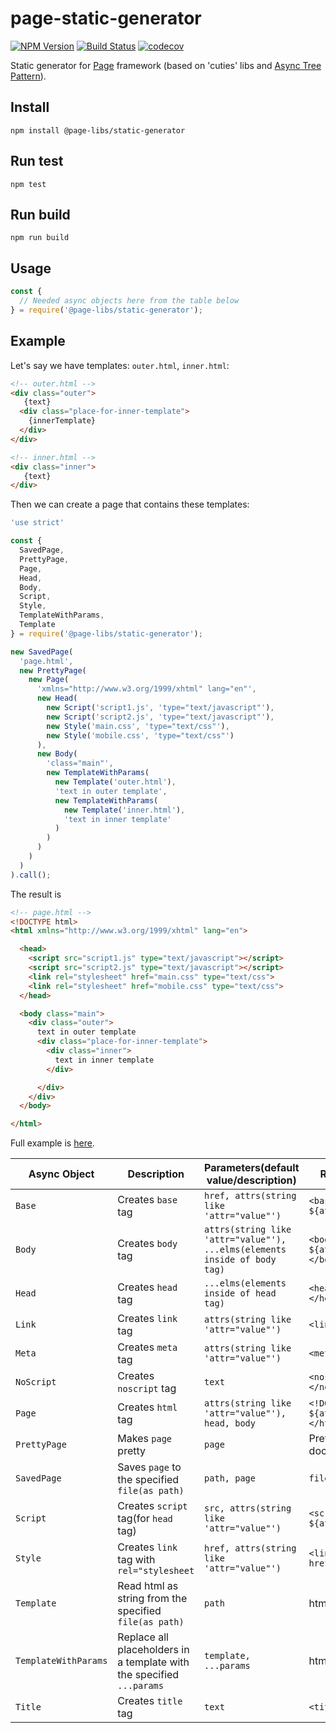 # page-static-generator

[![NPM Version](https://img.shields.io/npm/v/@page-libs/static-generator.svg)](https://npmjs.org/package/@page-libs/static-generator)
[![Build Status](https://travis-ci.org/Guseyn/page-static-generator.svg?branch=master)](https://travis-ci.org/Guseyn/page-static-generator)
[![codecov](https://codecov.io/gh/Guseyn/page-static-generator/branch/master/graph/badge.svg)](https://codecov.io/gh/Guseyn/page-static-generator)

Static generator for [Page](https://github.com/Guseyn/page) framework (based on 'cuties' libs and [Async Tree Pattern](https://github.com/Guseyn/async-tree-patern/blob/master/Async_Tree_Patern.pdf)).

## Install

`npm install @page-libs/static-generator`

## Run test

`npm test`

## Run build

`npm run build`

## Usage

```js
const {
  // Needed async objects here from the table below  
} = require('@page-libs/static-generator');

```

## Example

Let's say we have templates: `outer.html`, `inner.html`:

```html
<!-- outer.html -->
<div class="outer">
   {text}
  <div class="place-for-inner-template">
    {innerTemplate}
  </div>
</div>

```

```html
<!-- inner.html -->
<div class="inner">
   {text}
</div>

```

Then we can create a page that contains these templates:

```js
'use strict'

const {
  SavedPage,
  PrettyPage,
  Page,
  Head,
  Body,
  Script,
  Style,
  TemplateWithParams,
  Template
} = require('@page-libs/static-generator');

new SavedPage(
  'page.html', 
  new PrettyPage(
    new Page(
      'xmlns="http://www.w3.org/1999/xhtml" lang="en"',
      new Head(
        new Script('script1.js', 'type="text/javascript"'),
        new Script('script2.js', 'type="text/javascript"'),
        new Style('main.css', 'type="text/css"'),
        new Style('mobile.css', 'type="text/css"')
      ),
      new Body(
        'class="main"',
        new TemplateWithParams(
          new Template('outer.html'),
          'text in outer template',
          new TemplateWithParams(
            new Template('inner.html'),
            'text in inner template'
          )
        )
      )
    )
  )
).call();

```

The result is

```html
<!-- page.html -->
<!DOCTYPE html>
<html xmlns="http://www.w3.org/1999/xhtml" lang="en">

  <head>
    <script src="script1.js" type="text/javascript"></script>
    <script src="script2.js" type="text/javascript"></script>
    <link rel="stylesheet" href="main.css" type="text/css">
    <link rel="stylesheet" href="mobile.css" type="text/css">
  </head>

  <body class="main">
    <div class="outer">
      text in outer template
      <div class="place-for-inner-template">
        <div class="inner">
          text in inner template
        </div>

      </div>
    </div>
  </body>

</html>

```

Full example is [here](https://github.com/Guseyn/page-static-generator/tree/master/example).

| Async Object  | Description | Parameters(default value/description) | Representation result |
| ------------- | ----------------| ---------- | --------------------- |
| `Base` | Creates `base` tag | `href, attrs(string like 'attr="value"')` | `<base href=${href} ${attrs}>` |
| `Body` | Creates `body` tag | `attrs(string like 'attr="value"'), ...elms(elements inside of body tag)` | `<body ${attrs}>${elms.join('')}</body>` |
| `Head` | Creates `head` tag | `...elms(elements inside of head tag)` | `<head>${elms.join('')}</head>` |
| `Link` | Creates `link` tag | `attrs(string like 'attr="value"')` | `<link ${attrs}>` |
| `Meta` | Creates `meta` tag | `attrs(string like 'attr="value"')` | `<meta ${attrs}>` |
| `NoScript` | Creates `noscript` tag | `text` | `<noscript>${text}</noscript>` |
| `Page` | Creates `html` tag | `attrs(string like 'attr="value"'), head, body` | `<!DOCTYPE html>\n<html ${attrs}>${head}${body}</html>\n` |
| `PrettyPage` | Makes `page` pretty | `page` | Pretty html document(`page`) |
| `SavedPage` | Saves `page` to the specified `file(as path)` | `path, page` | `file(as path)` |
| `Script` | Creates `script` tag(for `head` tag) | `src, attrs(string like 'attr="value"')` | `<script src="${src}" ${attrs}></script>` |
| `Style` | Creates `link` tag with `rel="stylesheet` | `href, attrs(string like 'attr="value"')` | `<link rel="stylesheet" href="${href}" ${attrs}>` |
| `Template` | Read html as string from the specified `file(as path)` | `path` | html string  |
| `TemplateWithParams` | Replace all placeholders in a template with the specified `...params` | `template, ...params` | html string |
| `Title` | Creates `title` tag | `text` | `<title>${text}</title>` |
